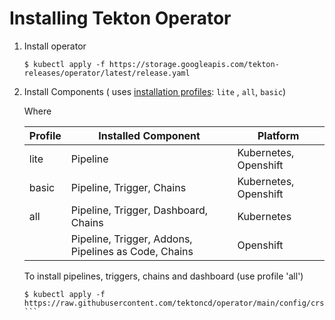 <!--
---
linkTitle: "Installation"
weight: 100
---
-->

# Installing Tekton Operator

1. Install operator
    ```
    $ kubectl apply -f https://storage.googleapis.com/tekton-releases/operator/latest/release.yaml
    ```
2. Install Components (
   uses [installation profiles](https://github.com/tektoncd/operator/tree/main/config/crs/kubernetes/config): `lite`
   , `all`, `basic`)

   Where

   | Profile | Installed Component | Platform |
   |---------|---------------------|----------|
   | lite | Pipeline | Kubernetes, Openshift |
   | basic | Pipeline, Trigger, Chains | Kubernetes, Openshift |
   | all | Pipeline, Trigger, Dashboard, Chains | Kubernetes |
   |  | Pipeline, Trigger, Addons, Pipelines as Code, Chains | Openshift |

    
     To install pipelines, triggers, chains and dashboard (use profile 'all')
    ``````
    $ kubectl apply -f https://raw.githubusercontent.com/tektoncd/operator/main/config/crs/kubernetes/config/all/operator_v1alpha1_config_cr.yaml
    ```
